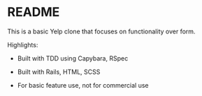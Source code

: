 # README

This is a basic Yelp clone that focuses on functionality over form. 

Highlights:

* Built with TDD using Capybara, RSpec

* Built with Rails, HTML, SCSS

* For basic feature use, not for commercial use
